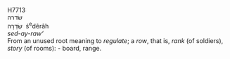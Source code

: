 <body>
  <p>H7713<br>  שׂדרה  <br> שְׂדֵרָה  ‎  ś<sup>e</sup>dêrâh  <br><i>sed-ay-raw‘ </i><br>From an unused root meaning to <i>regulate</i>; a <i>row</i>, that is, <i>rank</i> (of soldiers), <i>story</i> (of rooms): - board, range.<br></p>
 </body>